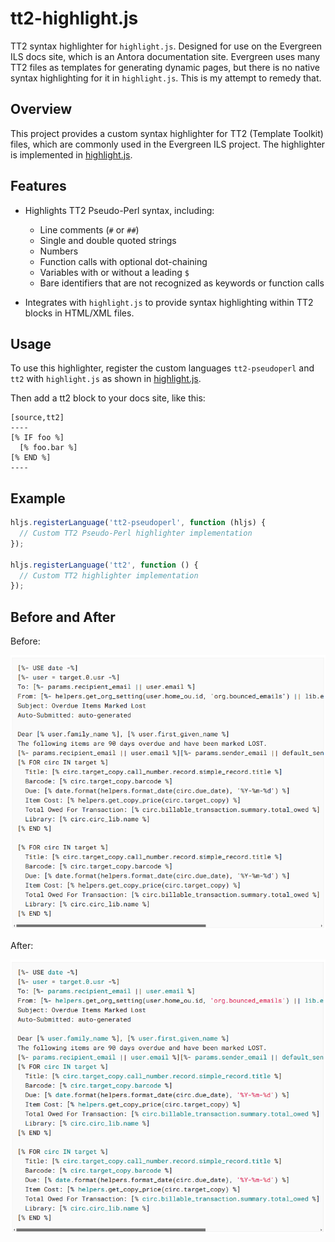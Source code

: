 # tt2-highlight.js

TT2 syntax highlighter for `highlight.js`. Designed for use on the Evergreen ILS docs site, which is an Antora documentation site. Evergreen uses many TT2 files as templates for generating dynamic pages, but there is no native syntax highlighting for it in `highlight.js`. This is my attempt to remedy that.

## Overview

This project provides a custom syntax highlighter for TT2 (Template Toolkit) files, which are commonly used in the Evergreen ILS project. The highlighter is implemented in [highlight.js](highlight.js).

## Features

- Highlights TT2 Pseudo-Perl syntax, including:
  - Line comments (`#` or `##`)
  - Single and double quoted strings
  - Numbers
  - Function calls with optional dot-chaining
  - Variables with or without a leading `$`
  - Bare identifiers that are not recognized as keywords or function calls

- Integrates with `highlight.js` to provide syntax highlighting within TT2 blocks in HTML/XML files.

## Usage

To use this highlighter, register the custom languages `tt2-pseudoperl` and `tt2` with `highlight.js` as shown in [highlight.js](highlight.js).

Then add a tt2 block to your docs site, like this:

```adoc
[source,tt2]
----
[% IF foo %]
  [% foo.bar %]
[% END %]
----
```

## Example

```js
hljs.registerLanguage('tt2-pseudoperl', function (hljs) {
  // Custom TT2 Pseudo-Perl highlighter implementation
});

hljs.registerLanguage('tt2', function () {
  // Custom TT2 highlighter implementation
});
```

## Before and After

Before:

<div style="max-width: 600px;">
  <img src="before.png" alt="TT2 Block without Syntax Highlighting">
</div>

After:

<div style="max-width: 600px;">
  <img src="after.png" alt="TT2 Block with Syntax Highlighting">
</div>